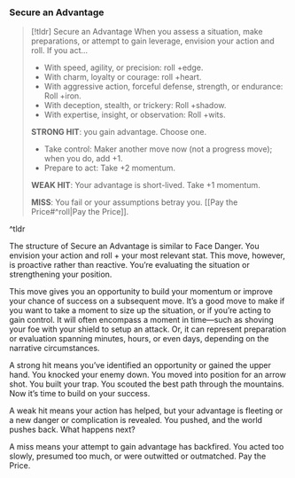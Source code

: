 ### Secure an Advantage
> [!tldr] Secure an Advantage
> When you assess a situation, make preparations, or attempt to gain leverage, envision your action and roll. If you act...
> - With speed, agility, or precision: roll +edge.
> - With charm, loyalty or courage: roll +heart.
> - With aggressive action, forceful defense, strength, or endurance: Roll +iron.
> - With deception, stealth, or trickery: Roll +shadow.
> - With expertise, insight, or observation: Roll +wits.
> 
> **STRONG HIT**: you gain advantage. Choose one.
> - Take control: Maker another move now (not a progress move); when you do, add +1.
> - Prepare to act: Take +2 momentum.
>
>**WEAK HIT**: Your advantage is short-lived. Take +1 momentum.
>
>**MISS**: You fail or your assumptions betray you. [[Pay the Price#^roll|Pay the Price]].

^tldr

The structure of Secure an Advantage is similar to Face Danger. You envision your action and roll + your most relevant stat. This move, however, is proactive rather than reactive. You’re evaluating the situation or strengthening your position.

This move gives you an opportunity to build your momentum or improve your chance of success on a subsequent move. It’s a good move to make if you want to take a moment to size up the situation, or if you’re acting to gain control. It will often encompass a moment in time—such as shoving your foe with your shield to setup an attack. Or, it can represent preparation or evaluation spanning minutes, hours, or even days, depending on the narrative circumstances.

A strong hit means you’ve identified an opportunity or gained the upper hand. You knocked your enemy down. You moved into position for an arrow shot. You built your trap. You scouted the best path through the mountains. Now it’s time to build on your success.

A weak hit means your action has helped, but your advantage is fleeting or a new danger or complication is revealed. You pushed, and the world pushes back. What happens next?

A miss means your attempt to gain advantage has backfired. You acted too slowly, presumed too much, or were outwitted or outmatched. Pay the Price.